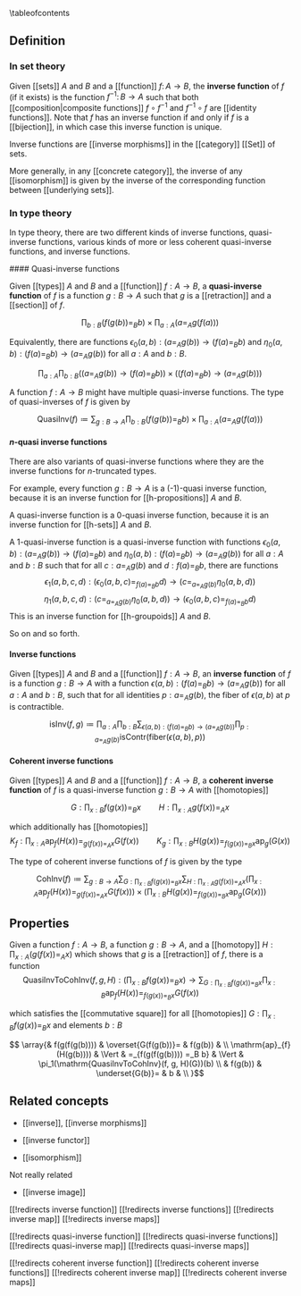 
\tableofcontents 

## Definition

### In set theory

Given [[sets]] $A$ and $B$ and a [[function]] $f\colon A \to B$, the __inverse function__ of $f$ (if it exists) is the function $f^{-1}\colon B \to A$ such that both [[composition|composite functions]] $f \circ f^{-1}$ and $f^{-1} \circ f$ are [[identity functions]].  Note that $f$ has an inverse function if and only if $f$ is a [[bijection]], in which case this inverse function is unique.

Inverse functions are [[inverse morphisms]] in the [[category]] [[Set]] of sets.

More generally, in any [[concrete category]], the inverse of any [[isomorphism]] is given by the inverse of the corresponding function between [[underlying sets]].

### In type theory

In type theory, there are two different kinds of inverse functions, quasi-inverse functions, various kinds of more or less coherent quasi-inverse functions, and inverse functions. 

#### Quasi-inverse functions

Given [[types]] $A$ and $B$ and a [[function]] $f:A \to B$, a __quasi-inverse function__ of $f$ is a function $g:B \to A$ such that $g$ is a [[retraction]] and a [[section]] of $f$. 

$$\prod_{b:B} (f(g(b)) =_B b) \times \prod_{a:A} (a =_A g(f(a)))$$

Equivalently, there are functions $\epsilon_0(a, b):(a =_A g(b)) \to (f(a) =_B b)$ and $\eta_0(a, b):(f(a) =_B b) \to (a =_A g(b))$ for all $a:A$ and $b:B$. 

$$\prod_{a:A} \prod_{b:B} ((a =_A g(b)) \to (f(a) =_B b)) \times ((f(a) =_B b) \to (a =_A g(b)))$$

A function $f:A \to B$ might have multiple quasi-inverse functions. The type of quasi-inverses of $f$ is given by 

$$\mathrm{QuasiInv}(f) \coloneqq \sum_{g:B \to A} \prod_{b:B} (f(g(b)) =_B b) \times \prod_{a:A} (a =_A g(f(a)))$$

#### $n$-quasi inverse functions

There are also variants of quasi-inverse functions where they are the inverse functions for $n$-truncated types. 

For example, every function $g:B \to A$ is a (-1)-quasi inverse function, because it is an inverse function for [[h-propositions]] $A$ and $B$. 

A quasi-inverse function is a 0-quasi inverse function, because it is an inverse function for [[h-sets]] $A$ and $B$. 

A 1-quasi-inverse function is a quasi-inverse function with functions $\epsilon_0(a, b):(a =_A g(b)) \to (f(a) =_B b)$ and $\eta_0(a, b):(f(a) =_B b) \to (a =_A g(b))$ for all $a:A$ and $b:B$ such that for all $c:a =_A g(b)$ and $d:f(a) =_B b$, 
there are functions
$$\epsilon_1(a, b, c, d):(\epsilon_0(a, b, c) =_{f(a) =_B b} d) \to (c =_{a =_A g(b)} \eta_0(a, b, d))$$
$$\eta_1(a, b, c, d):(c =_{a =_A g(b)} \eta_0(a, b, d)) \to (\epsilon_0(a, b, c) =_{f(a) =_B b} d)$$
This is an inverse function for [[h-groupoids]] $A$ and $B$. 

So on and so forth. 

#### Inverse functions

Given [[types]] $A$ and $B$ and a [[function]] $f:A \to B$, an __inverse function__ of $f$ is a function $g:B \to A$ with a function $\epsilon(a, b):(f(a) =_B b) \to (a =_A g(b))$ for all $a:A$ and $b:B$, such that for all identities $p:a =_A g(b)$, the fiber of $\epsilon(a, b)$ at $p$ is contractible. 

$$\mathrm{isInv}(f, g) \coloneqq \prod_{a:A} \prod_{b:B} \sum_{\epsilon(a, b):(f(a) =_B b) \to (a =_A g(b))} \prod_{p:a =_A g(b)} \mathrm{isContr}(\mathrm{fiber}(\epsilon(a, b), p))$$

#### Coherent inverse functions

Given [[types]] $A$ and $B$ and a [[function]] $f:A \to B$, a __coherent inverse function__ of $f$ is a quasi-inverse function $g:B \to A$ with [[homotopies]] 

$$G:\prod_{x:B} f(g(x)) =_B x \qquad H:\prod_{x:A} g(f(x)) =_A x$$

which additionally has [[homotopies]]
$$K_f:\prod_{x:A} \mathrm{ap}_f(H(x)) =_{g(f(x)) =_A x} G(f(x)) \qquad K_g:\prod_{x:B} H(g(x)) =_{f(g(x)) =_B x} \mathrm{ap}_g(G(x)) $$

The type of coherent inverse functions of $f$ is given by the type

$$\mathrm{CohInv}(f) \coloneqq \sum_{g:B \to A} \sum_{G:\prod_{x:B} f(g(x)) =_B x} \sum_{H:\prod_{x:A} g(f(x)) =_A x}  \left(\prod_{x:A} \mathrm{ap}_f(H(x)) =_{g(f(x)) =_A x} G(f(x))\right) \times \left(\prod_{x:B} H(g(x)) =_{f(g(x)) =_B x} \mathrm{ap}_g(G(x))\right)$$

## Properties

Given a function $f:A \to B$, a function $g:B \to A$, and a [[homotopy]] $H:\prod_{x:A} (g(f(x)) =_A x)$ which shows that $g$ is a [[retraction]] of $f$, there is a function 
$$\mathrm{QuasiInvToCohInv}(f, g, H):\left(\prod_{x:B} f(g(x)) =_B x\right) \to \sum_{G:\prod_{x:B} f(g(x)) =_B x} \prod_{x:B} \mathrm{ap}_f(H(x)) =_{f(g(x)) =_B x} G(f(x))$$

which satisfies the [[commutative square]] for all [[homotopies]] $G:\prod_{x:B} f(g(x)) =_B x$ and elements $b:B$

$$
  \array{& f(g(f(g(b)))) & \overset{G(f(g(b))}= & f(g(b)) & \\
          \mathrm{ap}_{f}(H(g(b)))) & \Vert & =_{f(g(f(g(b)))) =_B b} & \Vert & \pi_1(\mathrm{QuasiInvToCohInv}(f, g, H)(G))(b) \\
          & f(g(b)) & \underset{G(b)}= & b & \\
}$$

## Related concepts

* [[inverse]], [[inverse morphisms]]

* [[inverse functor]]

* [[isomorphism]]

Not really related

* [[inverse image]]

[[!redirects inverse function]]
[[!redirects inverse functions]]
[[!redirects inverse map]]
[[!redirects inverse maps]]

[[!redirects quasi-inverse function]]
[[!redirects quasi-inverse functions]]
[[!redirects quasi-inverse map]]
[[!redirects quasi-inverse maps]]

[[!redirects coherent inverse function]]
[[!redirects coherent inverse functions]]
[[!redirects coherent inverse map]]
[[!redirects coherent inverse maps]]